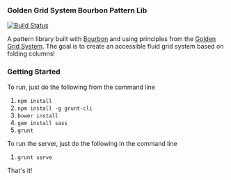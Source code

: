 ### Golden Grid System Bourbon Pattern Lib
[![Build Status](https://travis-ci.org/kevinglover/ggs-pattern-bourbon.svg?branch=feature%2FTravis_tests)](https://travis-ci.org/kevinglover/ggs-pattern-bourbon)

A pattern library built with [Bourbon](http://bourbon.io/) and using principles from the [Golden Grid System](http://www.jonikorpi.com/golden-grid-system). The goal is to create an accessible fluid grid system based on folding columns!

### Getting Started

To run, just do the following from the command line 

1. `npm install`
2. `npm install -g grunt-cli`
3. `bower install`
4. `gem install sass`
5. `grunt`  

To run the server, just do the following in the command line 

1. `grunt serve`  

That's it!
